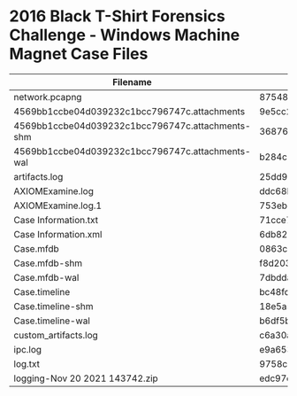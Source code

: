 # 2016 Black T-Shirt Forensics Challenge - Windows Machine Magnet Case Files

| Filename  | MD5 Hash | SHA256 Hash |
| ------------- | ------------- | ------------- |
| network.pcapng | 8754862e479eb1e93eaa72d79e12e84d | 54bf044b2ca3d00d8c4654fc496b4a873b4a8d8877c3c5e4539fa625ea69c956 |
| 4569bb1ccbe04d039232c1bcc796747c.attachments  | 9e5cc260bef3883a89a973a9cac5e4c5  | e01f422c13855ad80eb189a885082871bf2c3904c0f107bc0f8d9e6fee04a0aa  | 
| 4569bb1ccbe04d039232c1bcc796747c.attachments-shm  | 368765e03c0beb97f584c526dc3aca3f  | cc297c91b1ae2b59b0585d779ccf02252fd29d2c3859d35634b0eec6ec0a10b1  | 
| 4569bb1ccbe04d039232c1bcc796747c.attachments-wal  | b284c30584438a0bfc333fc0b27dd31a  | 16661c1f9e07b02c103422e6aa89f14c8deb0cb57af95bc7c0372a5f6d00be8b  | 
| artifacts.log  | 25dd9e545e9b3a5494a9e0348f494495  | 92d1c549ddc23c3c679958209c4a925f50a0cfe7c30b996e5352659aa231842a  | 
| AXIOMExamine.log  | ddc68b73258b5ae7d5c5cabdba1673ab  | ab4b6b043c243df91d25ade7490e3a18f8cfd26c53be25cb410b00310abbd61d  | 
| AXIOMExamine.log.1  | 753ebe639a4320f112444a4a9bdb8f52  | 0d0eb29424bc013c3e3058943665202e5aa58caf6629c74ebb28637f5e626661  | 
| Case Information.txt  | 71cce7499e27e7379b8b7526a753e40e  | 6327b91f67f0a904e5205a0bcc6776e7d5e91e4dc6502235c9e504dedeebad95  | 
| Case Information.xml  | 6db82ef7ea36504966b417c93a120c76  | 02211d57f45d743296446294b7f62ea49e02f69280e01c53d1357aa5ca2aae43  | 
| Case.mfdb  | 0863c06d14bb9d32b6a19f638067ddf0  | 038a9b4f12b490a1ea938b2385551e5a4c1f7fb175fe37e72929a9af16f0889a  | 
| Case.mfdb-shm  | f8d203dfc35a94054675653ffd9a2a43  | 0ebca34b4089170c7411493c88993abdecc2af9a8c7c1949937ba8f6bf9c8039  | 
| Case.mfdb-wal  | 7dbdda693cb152ac1a427e0360d0b1bd  | d7e962b396a9f3e2ae3535a47ab82af8943398e6d872bfe7d55871ad37c79325  | 
| Case.timeline  | bc48fd8e0ccd99c4edd9019ae760bac0  | c06d45c2b7c188c107e9674537f8ba6eb25f33a4564d879ca2d09d3e2fb61f1a  | 
| Case.timeline-shm  | 18e5a50ec51386437a08083e1bbfb70c  | 7f678cbff71c81fe2bb6ffefb80606e5ee92c427826a56c273273f11a41126fe  | 
| Case.timeline-wal  | b6df5be036fc2f114f790e315ad7aabc  | 045bb0a98deec45b81126ed2d22c3cc77750a549784b8a6bdbf66c8f4980e757  | 
| custom_artifacts.log  | c6a30affc21d005cbacf1ea43aee4218  | 9240d2c68da6e56fbd2689755ad40a87e819735edbe62901d1693a30bbc9ebfa  | 
| ipc.log  | e9a653e386af39abfe230402a9b4d412  | de7d0f6ae9cafa55248e2a7343b9b4fca5018e3bee9420e1efe15b5399da82e2  | 
| log.txt  | 9758c14e48a6de984edfcd5d10d0985e  | 00157be28c6e0de0d52ae6e19ac0038849f96ed25fe15463f57ee1807c65068f  | 
| logging-Nov 20 2021 143742.zip  | edc97ef597fde9fb632202880b8098fe  | 372955ab337d4b4df46a4b0c0c14cc45426b4202b186741b9609fdf1647ab950  | 
